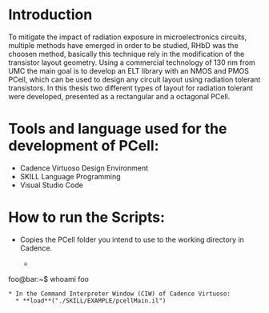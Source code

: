 # Introduction

To mitigate the impact of radiation exposure in microelectronics circuits, multiple methods have emerged in order to be studied, RHbD was the choosen method, basically this technique rely in the modification of the transistor layout geometry.
Using a commercial technology of 130 nm from UMC the main goal is to develop an ELT library with an NMOS and PMOS PCell, which can be used to design any circuit layout using radiation tolerant transistors. In this thesis two different types of layout for radiation tolerant were developed, presented as a rectangular and a octagonal PCell.

# Tools and language used for the development of PCell:

* Cadence Virtuoso Design Environment
* SKILL Language Programming
* Visual Studio Code

# How to run the Scripts:

* Copies the PCell folder you intend to use to the working directory in Cadence.
  * ```console
foo@bar:~$ whoami
foo
```
* In the Command Interpreter Window (CIW) of Cadence Virtuoso:  
  * **load**("./SKILL/EXAMPLE/pcellMain.il")

